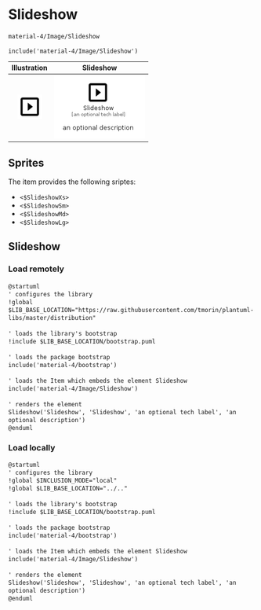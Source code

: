# Slideshow


```text
material-4/Image/Slideshow
```

```text
include('material-4/Image/Slideshow')
```



| Illustration | Slideshow |
| :---: | :---: |
| ![illustration for Illustration](../../material-4/Image/Slideshow.png) | ![illustration for Slideshow](../../material-4/Image/Slideshow.Local.png) |



## Sprites
The item provides the following sriptes:

- `<$SlideshowXs>`
- `<$SlideshowSm>`
- `<$SlideshowMd>`
- `<$SlideshowLg>`





## Slideshow

### Load remotely
```plantuml
@startuml
' configures the library
!global $LIB_BASE_LOCATION="https://raw.githubusercontent.com/tmorin/plantuml-libs/master/distribution"

' loads the library's bootstrap
!include $LIB_BASE_LOCATION/bootstrap.puml

' loads the package bootstrap
include('material-4/bootstrap')

' loads the Item which embeds the element Slideshow
include('material-4/Image/Slideshow')

' renders the element
Slideshow('Slideshow', 'Slideshow', 'an optional tech label', 'an optional description')
@enduml
```

### Load locally
```plantuml
@startuml
' configures the library
!global $INCLUSION_MODE="local"
!global $LIB_BASE_LOCATION="../.."

' loads the library's bootstrap
!include $LIB_BASE_LOCATION/bootstrap.puml

' loads the package bootstrap
include('material-4/bootstrap')

' loads the Item which embeds the element Slideshow
include('material-4/Image/Slideshow')

' renders the element
Slideshow('Slideshow', 'Slideshow', 'an optional tech label', 'an optional description')
@enduml
```


